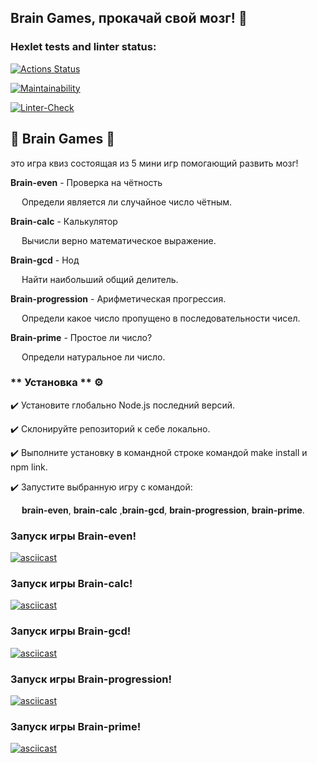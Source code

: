 ## Brain Games, прокачай свой мозг! :brain:
### Hexlet tests and linter status:

[![Actions Status](https://github.com/korpeev/frontend-project-lvl1/workflows/hexlet-check/badge.svg)](https://github.com/korpeev/frontend-project-lvl1/actions)

[![Maintainability](https://api.codeclimate.com/v1/badges/a99a88d28ad37a79dbf6/maintainability)](https://codeclimate.com/github/codeclimate/codeclimate/maintainability)

[![Linter-Check](https://github.com/korpeev/frontend-project-lvl1/actions/workflows/eslint-check.yml/badge.svg)](https://github.com/korpeev/frontend-project-lvl1/actions/workflows/eslint-check.yml)
## :large_orange_diamond: Brain Games :large_orange_diamond:
это игра квиз состоящая из 5 мини игр помогающий развить мозг!

**Brain-even**  - Проверка на чётность

&emsp; Определи является ли случайное число чётным.

**Brain-calc** - Калькулятор

&emsp; Вычисли верно математическое выражение.

**Brain-gcd** - Нод

&emsp; Найти наибольший общий делитель.

**Brain-progression** - Арифметическая прогрессия.

&emsp;  Определи какое число пропущено в последовательности чисел.

**Brain-prime** - Простое ли число?

&emsp; Определи натуральное ли число.
### ** Установка **  :gear:
:heavy_check_mark: Установите глобально Node.js последний версий. 

:heavy_check_mark: Склонируйте репозиторий к себе локально. 

:heavy_check_mark: Выполните установку в командной строке командой make install и npm link. 

:heavy_check_mark: Запустите выбранную игру с командой: 

&emsp; **brain-even**, **brain-calc** ,**brain-gcd**, **brain-progression**, **brain-prime**.
### Запуск игры Brain-even!
[![asciicast](https://asciinema.org/a/t6DIRewIuPMeTIstaJknMgESl.svg)](https://asciinema.org/a/t6DIRewIuPMeTIstaJknMgESl)

### Запуск игры Brain-calc!

[![asciicast](https://asciinema.org/a/pJTrmw7i5x4RKX90XKWiqPMfy.svg)](https://asciinema.org/a/pJTrmw7i5x4RKX90XKWiqPMfy)

### Запуск игры Brain-gcd!

[![asciicast](https://asciinema.org/a/l5JZ6YaxI40ozeig4DAV71cRT.svg)](https://asciinema.org/a/l5JZ6YaxI40ozeig4DAV71cRT)

### Запуск игры Brain-progression!

[![asciicast](https://asciinema.org/a/g7VXqPf6WheJ4YzkSMdhY7R53.svg)](https://asciinema.org/a/g7VXqPf6WheJ4YzkSMdhY7R53)

### Запуск игры Brain-prime!

[![asciicast](https://asciinema.org/a/1JThXG3mrbQPYb7n0KZsYEtf0.svg)](https://asciinema.org/a/1JThXG3mrbQPYb7n0KZsYEtf0)

